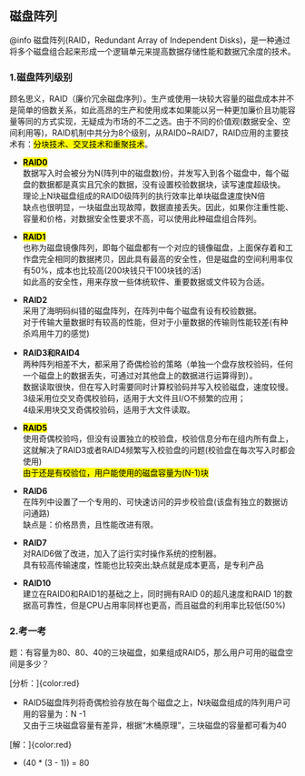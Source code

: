 ## 磁盘阵列

@info 磁盘阵列(RAID，Redundant Array of Independent Disks)，是一种通过将多个磁盘组合起来形成一个逻辑单元来提高数据存储性能和数据冗余度的技术。

### 1.磁盘阵列级别
顾名思义，RAID（廉价冗余磁盘序列）。生产或使用一块较大容量的磁盘成本并不是简单的倍数关系，如此高昂的生产和使用成本如果能以另一种更加廉价且功能容量等同的方式实现，无疑成为市场的不二之选。由于不同的价值观(数据安全、空间利用等)，RAID机制中共分为8个级别，从RAID0~RAID7，RAID应用的主要技术有：<mark>分块技术、交叉技术和重聚技术</mark>。

* <mark>**RAID0**</mark><br/>数据写入时会被分为N(阵列中的磁盘数)份，并发写入到各个磁盘中，每个磁盘的数据都是真实且冗余的数据，没有设置校验数据块，读写速度超级快。<br/>理论上N块磁盘组成的RAID0级阵列的执行效率比单块磁盘速度快N倍<br/>缺点也很明显，一块磁盘出现故障，数据直接丢失。因此，如果你注重性能、容量和价格，对数据安全性要求不高，可以使用此种磁盘组合阵列。

* <mark>**RAID1**</mark><br/>也称为磁盘镜像阵列，即每个磁盘都有一个对应的镜像磁盘，上面保存着和工作盘完全相同的数据拷贝，因此具有最高的安全性，但是磁盘的空间利用率仅有50%，成本也比较高(200块钱只干100块钱的活)<br/>如此高的安全性，用来存放一些体统软件、重要数据或文件较为合适。

* **RAID2**<br/>采用了海明码纠错的磁盘阵列，在阵列中每个磁盘有设有校验数据。<br/>对于传输大量数据时有较高的性能，但对于小量数据的传输则性能较差(有种杀鸡用牛刀的感觉)

* **RAID3和RAID4**<br/>两种阵列相差不大，都采用了奇偶检验的策略（单独一个盘存放校验码，任何一个磁盘上的数据丢失，可通过对其他盘上的数据进行运算得到）。<br/>数据读取很快，但在写入时需要同时计算校验码并写入校验磁盘，速度较慢。<br/>3级采用位交叉奇偶校验码，适用于大文件且I/O不频繁的应用；<br/>4级采用块交叉奇偶校验码，适用于大文件读取。

* <mark>**RAID5**</mark><br/>使用奇偶校验吗，但没有设置独立的校验盘，校验信息分布在组内所有盘上，这就解决了RAID3或者RAID4频繁写入校验盘的问题(校验盘在每次写入时都会使用)<br/><mark>由于还是有校验位，用户能使用的磁盘容量为(N-1)块</mark><br/>

* **RAID6**<br/>在阵列中设置了一个专用的、可快速访问的异步校验盘(该盘有独立的数据访问通路)<br/>缺点是：价格昂贵，且性能改进有限。

* **RAID7**<br/>对RAID6做了改进，加入了运行实时操作系统的控制器。<br/>具有较高传输速度，性能也比较突出;缺点就是成本更高，是专利产品

* **RAID10**<br/>建立在RAID0和RAID1的基础之上，同时拥有RAID 0的超凡速度和RAID 1的数据高可靠性，但是CPU占用率同样也更高，而且磁盘的利用率比较低(50%)

### 2.考一考
题：有容量为80、80、40的三块磁盘，如果组成RAID5，那么用户可用的磁盘空间是多少？

[分析：]{color:red}<br/>
- RAID5磁盘阵列将奇偶检验存放在每个磁盘之上，N块磁盘组成的阵列用户可用的容量为：N -1<br/>
又由于三块磁盘容量有差异，根据“木桶原理”，三块磁盘的容量都可看为40

[解：]{color:red}<br/>
- (40 * (3 - 1)) = 80